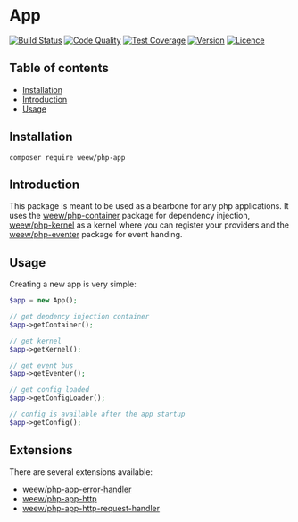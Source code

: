 # App

[![Build Status](https://img.shields.io/travis/weew/php-app.svg)](https://travis-ci.org/weew/php-app)
[![Code Quality](https://img.shields.io/scrutinizer/g/weew/php-app.svg)](https://scrutinizer-ci.com/g/weew/php-app)
[![Test Coverage](https://img.shields.io/coveralls/weew/php-app.svg)](https://coveralls.io/github/weew/php-app)
[![Version](https://img.shields.io/packagist/v/weew/php-app.svg)](https://packagist.org/packages/weew/php-app)
[![Licence](https://img.shields.io/packagist/l/weew/php-app.svg)](https://packagist.org/packages/weew/php-app)

## Table of contents

- [Installation](#installation)
- [Introduction](#introduction)
- [Usage](#usage)

## Installation

`composer require weew/php-app`

## Introduction

This package is meant to be used as a bearbone for any php applications. It uses the [weew/php-container](https://github.com/weew/php-container) package for dependency injection, [weew/php-kernel](https://github.com/weew/php-kernel) as a kernel where you can register your providers and the [weew/php-eventer](https://github.com/weew/php-eventer) package for event handing.

## Usage

Creating a new app is very simple:

```php
$app = new App();

// get depdency injection container
$app->getContainer();

// get kernel
$app->getKernel();

// get event bus
$app->getEventer();

// get config loaded
$app->getConfigLoader();

// config is available after the app startup
$app->getConfig();
```

## Extensions

There are several extensions available:

- [weew/php-app-error-handler](https://github.com/weew/php-app-error-handler)
- [weew/php-app-http](https://github.com/weew/php-app-http)
- [weew/php-app-http-request-handler](https://github.com/weew/php-app-http-request-handler)

